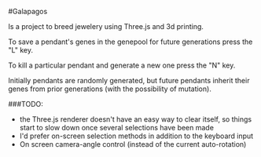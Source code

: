 #Galapagos

Is a project to breed jewelery using Three.js and 3d printing.

To save a pendant's genes in the genepool for future generations press the "L" key.

To kill a particular pendant and generate a new one press the "N" key.

Initially pendants are randomly generated, but future pendants inherit their genes from prior generations (with the possibility of mutation).

###TODO:
* the Three.js renderer doesn't have an easy way to clear itself, so things start to slow down once several selections have been made
* I'd prefer on-screen selection methods in addition to the keyboard input
* On screen camera-angle control (instead of the current auto-rotation)
